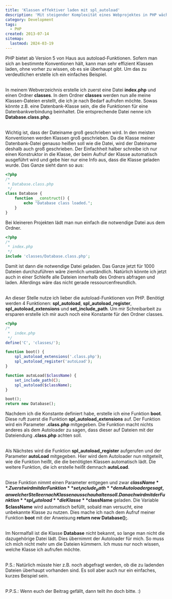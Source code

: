 ```yaml
---
title: 'Klassen effektiver laden mit spl_autoload'
description: 'Mit steigender Komplexität eines Webprojektes in PHP wächst oft auch die Anzahl der Dateien. Deshalb ist es sinnvoll, Dateien von einem zentralen Punkt aus nach Bedarf zu laden. Doch was ist, wenn das Projekt weiter wächst und Dateien hinzukommen? Das Zauberwort heißt autoload.'
category: Development
tags:
  - PHP
created: 2013-07-14
sitemap:
  lastmod: 2024-03-19
---
```

PHP bietet ab Version 5 von Haus aus autoload-Funktionen. Sofern man sich an bestimmte Konventionen hält, kann man sehr effizient Klassen laden, ohne vorher zu wissen, ob es sie überhaupt gibt. Um das zu verdeutlichen erstelle ich ein einfaches Beispiel.
<br/><br/>

In meinem Webverzeichnis erstelle ich zuerst eine Datei **index.php** und einen Ordner **classes**. In dem Ordner **classes** werden nun alle meine Klassen-Dateien erstellt, die ich je nach Bedarf aufrufen möchte. Sowas könnte z.B. eine Datenbank-Klasse sein, die die Funktionen für eine Datenbankverbindung beinhaltet. Die entsprechende Datei nenne ich **Database.class.php**.
<br/><br/>

Wichtig ist, dass der Dateiname groß geschrieben wird. In den meisten Konventionen werden Klassen groß geschrieben. Da die Klasse meiner Datenbank-Datei genauso heißen soll wie die Datei, wird der Dateiname deshalb auch groß geschrieben. Der Einfachheit halber schreibe ich nur einen Konstruktor in die Klasse, der beim Aufruf der Klasse automatisch ausgeführt wird und gebe hier nur eine Info aus, dass die Klasse geladen wurde. Das Ganze sieht dann so aus:

```php
<?php
/*
 * Database.class.php
 */
class Database {
    function __construct() {
        echo "Database class loaded.";
    }
}
```

Bei kleineren Projekten lädt man nun einfach die notwendige Datei aus dem Ordner.

```php
<?php
/*
 * index.php
 */
include 'classes/Database.class.php';
```

Damit ist dann die notwendige Datei geladen. Das Ganze jetzt für 1000 Dateien durchzuführen wäre ziemlich umständlich. Natürlich könnte ich jetzt auch in einer Schleife alle Dateien innerhalb des Ordners abfragen und laden. Allerdings wäre das nicht gerade ressourcenfreundlich.
<br/><br/>

An dieser Stelle nutze ich lieber die autoload-Funktionen von PHP. Benötigt werden 4 Funktionen: **spl_autoload**, **spl_autoload_register**, **spl_autoload_extensions** und **set_include_path**. Um mir Schreibarbeit zu ersparen erstelle ich mir auch noch eine Konstante für den Ordner classes.

```php
<?php
/*
 *	index.php
 */
define('C', 'classes/');

function boot() {
	spl_autoload_extensions('.class.php');
	spl_autoload_register('autoLoad');
}

function autoLoad($className) {
	set_include_path(C);
	spl_autoload($className);
}

boot();
return new Database();
```

Nachdem ich die Konstante definiert habe, erstelle ich eine Funktion **boot**. Diese ruft zuerst die Funktion **spl_autoload_extensions** auf. Der Funktion wird ein Parameter **.class.php** mitgegeben. Die Funktion macht nichts anderes als dem Autoloader zu sagen, dass dieser auf Dateien mit der Dateiendung **.class.php** achten soll.
<br/><br/>

Als Nächstes wird die Funktion **spl_autoload_register** aufgerufen und der Parameter **autoLoad** mitgegeben. Hier wird dem Autoloader nun mitgeteilt, wie die Funktion heißt, die die benötigten Klassen automatisch lädt. Die weitere Funktion, die ich erstelle heißt demnach **autoLoad**.
<br/><br/>

Diese Funktion nimmt einen Parameter entgegen und zwar **$className**. Zuerst wird mit der Funktion **set_include_path** dem Autoloader gesagt, an welcher Stelle er nach Klassen ausschau halten soll. Danach wird mit der Funktion **spl_autoload** die Klasse **$className** geladen. Die Variable **$className** wird automatisch befüllt, sobald man versucht, eine unbekannte Klasse zu nutzen. Dies mache ich nach dem Aufruf meiner Funktion **boot** mit der Anweisung **return new Database();**.
<br/><br/>

Im Normalfall ist die Klasse **Database** nicht bekannt, so lange man nicht die dazugehörige Datei lädt. Dies übernimmt der Autoloader für mich. So muss ich mich nicht mehr um die Dateien kümmern. Ich muss nur noch wissen, welche Klasse ich aufrufen möchte.
<br/><br/>

P.S.: Natürlich müsste hier z.B. noch abgefragt werden, ob die zu ladenden Dateien überhaupt vorhanden sind. Es soll aber auch nur ein einfaches, kurzes Beispiel sein.
<br/><br/>

P.P.S.: Wenn euch der Beitrag gefällt, dann teilt ihn doch bitte. :)
